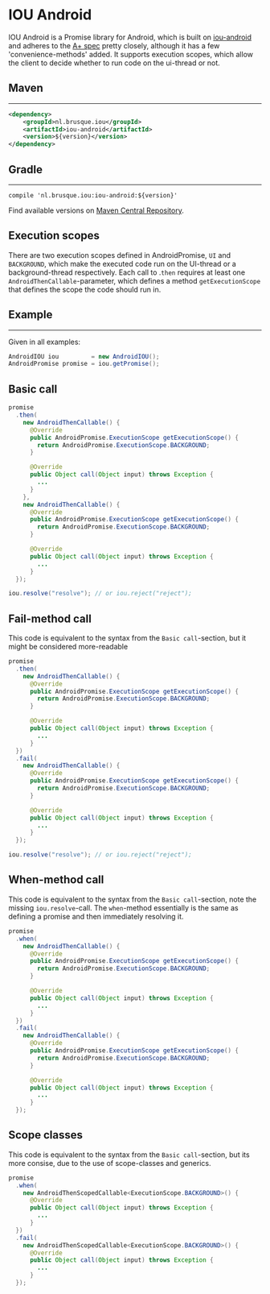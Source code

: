 <!--
The MIT License (MIT)

Copyright (c) 2015 Ely Deckers

Permission is hereby granted, free of charge, to any person obtaining a copy
of this software and associated documentation files (the "Software"), to deal
in the Software without restriction, including without limitation the rights
to use, copy, modify, merge, publish, distribute, sublicense, and/or sell
copies of the Software, and to permit persons to whom the Software is
furnished to do so, subject to the following conditions:

The above copyright notice and this permission notice shall be included in all
copies or substantial portions of the Software.

THE SOFTWARE IS PROVIDED "AS IS", WITHOUT WARRANTY OF ANY KIND, EXPRESS OR
IMPLIED, INCLUDING BUT NOT LIMITED TO THE WARRANTIES OF MERCHANTABILITY,
FITNESS FOR A PARTICULAR PURPOSE AND NONINFRINGEMENT. IN NO EVENT SHALL THE
AUTHORS OR COPYRIGHT HOLDERS BE LIABLE FOR ANY CLAIM, DAMAGES OR OTHER
LIABILITY, WHETHER IN AN ACTION OF CONTRACT, TORT OR OTHERWISE, ARISING FROM,
OUT OF OR IN CONNECTION WITH THE SOFTWARE OR THE USE OR OTHER DEALINGS IN THE
SOFTWARE.
-->

# IOU Android

IOU Android is a Promise library for Android, which is built on [iou-android](https://git.brusque.nl/edeckers/iou-android) and adheres to the [A+ spec](https://github.com/promises-aplus/promises-spec) pretty closely, although it has a few 'convenience-methods' added. It supports execution scopes, which allow the client to decide whether to run code on the ui-thread or not.

## Maven
-----
```xml
<dependency>
    <groupId>nl.brusque.iou</groupId>
    <artifactId>iou-android</artifactId>
    <version>${version}</version>
</dependency>
```

## Gradle
-----
```
compile 'nl.brusque.iou:iou-android:${version}'
```

Find available versions on [Maven Central Repository](http://search.maven.org/#search%7Cgav%7C1%7Cg%3A%22nl.brusque.iou%22%20AND%20a%3A%22iou-android%22).

## Execution scopes
There are two execution scopes defined in AndroidPromise, `UI` and `BACKGROUND`, which make the executed code run on the UI-thread or a background-thread respectively. Each call to <promise>.`then` requires at least one `AndroidThenCallable`-parameter, which defines a method `getExecutionScope` that defines the scope the code should run in.

## Example
-----
Given in all examples:
```java
AndroidIOU iou         = new AndroidIOU();
AndroidPromise promise = iou.getPromise();
```

## Basic call
```java
promise
  .then(
    new AndroidThenCallable() {
      @Override
      public AndroidPromise.ExecutionScope getExecutionScope() {
        return AndroidPromise.ExecutionScope.BACKGROUND;
      }

      @Override
      public Object call(Object input) throws Exception {
        ...
      }
    },
    new AndroidThenCallable() {
      @Override
      public AndroidPromise.ExecutionScope getExecutionScope() {
        return AndroidPromise.ExecutionScope.BACKGROUND;
      }

      @Override
      public Object call(Object input) throws Exception {
        ...
      }
  });

iou.resolve("resolve"); // or iou.reject("reject");
```

## Fail-method call
This code is equivalent to the syntax from the ```Basic call```-section, but it might be considered more-readable

```java
promise
  .then(
    new AndroidThenCallable() {
      @Override
      public AndroidPromise.ExecutionScope getExecutionScope() {
        return AndroidPromise.ExecutionScope.BACKGROUND;
      }

      @Override
      public Object call(Object input) throws Exception {
        ...
      }
  })
  .fail(
    new AndroidThenCallable() {
      @Override
      public AndroidPromise.ExecutionScope getExecutionScope() {
        return AndroidPromise.ExecutionScope.BACKGROUND;
      }

      @Override
      public Object call(Object input) throws Exception {
        ...
      }
  });

iou.resolve("resolve"); // or iou.reject("reject");
```

## When-method call
This code is equivalent to the syntax from the ```Basic call```-section, note the missing `iou.resolve`-call. The `when`-method essentially is the same as defining a promise and then immediately resolving it.

```java
promise
  .when(
    new AndroidThenCallable() {
      @Override
      public AndroidPromise.ExecutionScope getExecutionScope() {
        return AndroidPromise.ExecutionScope.BACKGROUND;
      }

      @Override
      public Object call(Object input) throws Exception {
        ...
      }
  })
  .fail(
    new AndroidThenCallable() {
      @Override
      public AndroidPromise.ExecutionScope getExecutionScope() {
        return AndroidPromise.ExecutionScope.BACKGROUND;
      }

      @Override
      public Object call(Object input) throws Exception {
        ...
      }
  });
```

## Scope classes
This code is equivalent to the syntax from the ```Basic call```-section, but its more consise, due to the use of scope-classes and generics.

```java
promise
  .when(
    new AndroidThenScopedCallable<ExecutionScope.BACKGROUND>() {
      @Override
      public Object call(Object input) throws Exception {
        ...
      }
  })
  .fail(
    new AndroidThenScopedCallable<ExecutionScope.BACKGROUND>() {
      @Override
      public Object call(Object input) throws Exception {
        ...
      }
  });
```